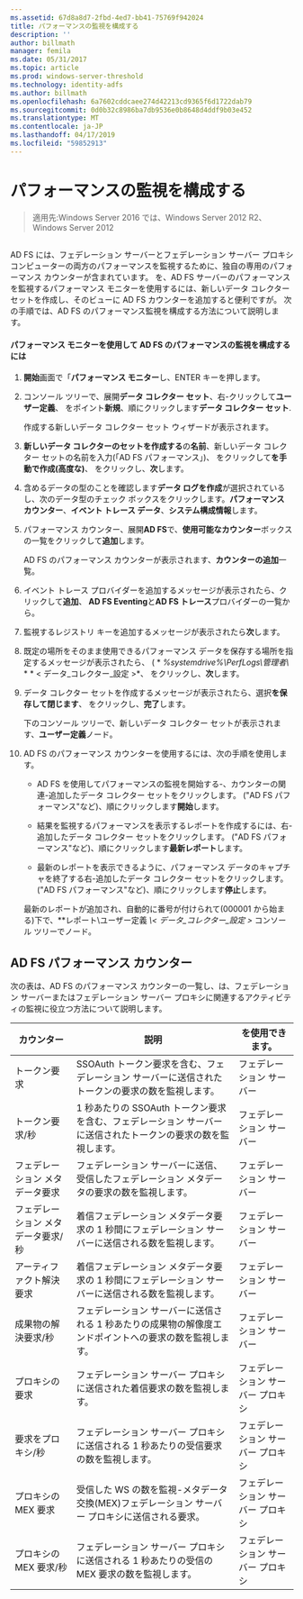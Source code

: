 ```yaml
---
ms.assetid: 67d8a8d7-2fbd-4ed7-bb41-75769f942024
title: パフォーマンスの監視を構成する
description: ''
author: billmath
manager: femila
ms.date: 05/31/2017
ms.topic: article
ms.prod: windows-server-threshold
ms.technology: identity-adfs
ms.author: billmath
ms.openlocfilehash: 6a7602cddcaee274d42213cd9365f6d1722dab79
ms.sourcegitcommit: 0d0b32c8986ba7db9536e0b8648d4ddf9b03e452
ms.translationtype: MT
ms.contentlocale: ja-JP
ms.lasthandoff: 04/17/2019
ms.locfileid: "59852913"
---
```

# <a name="configure-performance-monitoring"></a>パフォーマンスの監視を構成する

>適用先:Windows Server 2016 では、Windows Server 2012 R2、Windows Server 2012
  
## <a name="bkmk_ConfigurePerfMon"></a>  
AD FS には、フェデレーション サーバーとフェデレーション サーバー プロキシ コンピューターの両方のパフォーマンスを監視するために、独自の専用のパフォーマンス カウンターが含まれています。 を、AD FS サーバーのパフォーマンスを監視するパフォーマンス モニターを使用するには、新しいデータ コレクター セットを作成し、そのビューに AD FS カウンターを追加すると便利ですが。 次の手順では、AD FS のパフォーマンス監視を構成する方法について説明します。  
  
#### <a name="to-configure-performance-monitoring-for-ad-fs-using-performance-monitor"></a>パフォーマンス モニターを使用して AD FS のパフォーマンスの監視を構成するには  
  
1.  **開始**画面で「**パフォーマンス モニター**し、ENTER キーを押します。  
  
2.  コンソール ツリーで、展開**データ コレクター セット**、右\-クリックして**ユーザー定義**、 をポイント**新規**、順にクリックします**データ コレクター セット**.  
  
    作成する新しいデータ コレクター セット ウィザードが表示されます。  
  
3.  **新しいデータ コレクターのセットを作成する**の**名前**、新しいデータ コレクター セットの名前を入力\(「AD FS パフォーマンス」\)、 をクリックして**を手動で作成\(高度な\)**、 をクリックし、**次**します。  
  
4.  含めるデータの型のことを確認します**データ ログを作成**が選択されているし、次のデータ型のチェック ボックスをクリックします。**パフォーマンス カウンター**、**イベント トレース データ**、**システム構成情報**します。  
  
5.  パフォーマンス カウンター、展開**AD FS**で、**使用可能なカウンター**ボックスの一覧をクリックして**追加**します。  
  
    AD FS のパフォーマンス カウンターが表示されます、**カウンターの追加**一覧。  
  
6.  イベント トレース プロバイダーを追加するメッセージが表示されたら、クリックして**追加**、 **AD FS Eventing**と**AD FS トレース**プロバイダーの一覧から。  
  
7.  監視するレジストリ キーを追加するメッセージが表示されたら**次**します。  
  
8.  既定の場所をそのまま使用できるパフォーマンス データを保存する場所を指定するメッセージが表示されたら、 \( * *%systemdrive%\\PerfLogs\\管理者\\* * * < データ\_コレクター\_設定 >*、 をクリックし、**次**します。  
  
9. データ コレクター セットを作成するメッセージが表示されたら、選択**を保存して閉じます**、 をクリックし、**完了**します。  
  
    下のコンソール ツリーで、新しいデータ コレクター セットが表示されます、**ユーザー定義**ノード。  
  
10. AD FS のパフォーマンス カウンターを使用するには、次の手順を使用します。  
  
    -   AD FS を使用してパフォーマンスの監視を開始する\-、カウンターの関連\-追加したデータ コレクター セットをクリックします。 \("AD FS パフォーマンス"など\)、順にクリックします**開始**します。  
  
    -   結果を監視するパフォーマンスを表示するレポートを作成するには、右\-追加したデータ コレクター セットをクリックします。 \("AD FS パフォーマンス"など\)、順にクリックします**最新レポート**します。  
  
    -   最新のレポートを表示できるように、パフォーマンス データのキャプチャを終了する右\-追加したデータ コレクター セットをクリックします。 \("AD FS パフォーマンス"など\)、順にクリックします**停止**します。  
  
    最新のレポートが追加され、自動的に番号が付けられて\(000001 から始まる\)下で、**レポート\\ユーザー定義 *\\< データ\_コレクター\_設定 >* コンソール ツリーでノード。  
  
## <a name="ad-fs-performance-counters"></a>AD FS パフォーマンス カウンター  
次の表は、AD FS のパフォーマンス カウンターの一覧し、は、フェデレーション サーバーまたはフェデレーション サーバー プロキシに関連するアクティビティの監視に役立つ方法について説明します。  
  
|カウンター|説明|を使用できます。 
|-----------|---------------|------------------- 
|トークン要求|SSOAuth トークン要求を含む、フェデレーション サーバーに送信されたトークンの要求の数を監視します。|フェデレーション サーバー 
|トークン要求\/秒|1 秒あたりの SSOAuth トークン要求を含む、フェデレーション サーバーに送信されたトークンの要求の数を監視します。|フェデレーション サーバー  
|フェデレーション メタデータ要求|フェデレーション サーバーに送信、受信したフェデレーション メタデータの要求の数を監視します。|フェデレーション サーバー  
|フェデレーション メタデータ要求\/秒|着信フェデレーション メタデータ要求の 1 秒間にフェデレーション サーバーに送信される数を監視します。|フェデレーション サーバー  
|アーティファクト解決要求|着信フェデレーション メタデータ要求の 1 秒間にフェデレーション サーバーに送信される数を監視します。|フェデレーション サーバー  
|成果物の解決要求\/秒|フェデレーション サーバーに送信される 1 秒あたりの成果物の解像度エンドポイントへの要求の数を監視します。|フェデレーション サーバー  
|プロキシの要求|フェデレーション サーバー プロキシに送信された着信要求の数を監視します。|フェデレーション サーバー プロキシ  
|要求をプロキシ\/秒|フェデレーション サーバー プロキシに送信される 1 秒あたりの受信要求の数を監視します。|フェデレーション サーバー プロキシ  
|プロキシの MEX 要求|受信した WS の数を監視\-メタデータ交換\(MEX\)フェデレーション サーバー プロキシに送信される要求。|フェデレーション サーバー プロキシ 
|プロキシの MEX 要求\/秒|フェデレーション サーバー プロキシに送信される 1 秒あたりの受信の MEX 要求の数を監視します。|フェデレーション サーバー プロキシ  
  

